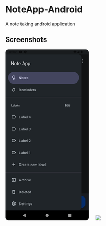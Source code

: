 # NoteApp-Android

A note taking android application 

## Screenshots

<img src="/screenshots/menu.png" width="260"> &emsp; <img src="/screenshots/screenshot_2.png" width="260">

